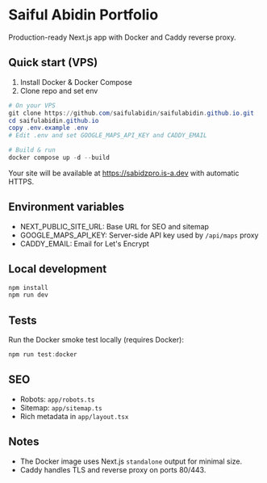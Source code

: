 # Saiful Abidin Portfolio

Production-ready Next.js app with Docker and Caddy reverse proxy.

## Quick start (VPS)

1. Install Docker & Docker Compose
2. Clone repo and set env

```powershell
# On your VPS
git clone https://github.com/saifulabidin/saifulabidin.github.io.git
cd saifulabidin.github.io
copy .env.example .env
# Edit .env and set GOOGLE_MAPS_API_KEY and CADDY_EMAIL

# Build & run
docker compose up -d --build
```

Your site will be available at https://sabidzpro.is-a.dev with automatic HTTPS.

## Environment variables

- NEXT_PUBLIC_SITE_URL: Base URL for SEO and sitemap
- GOOGLE_MAPS_API_KEY: Server-side API key used by `/api/maps` proxy
- CADDY_EMAIL: Email for Let's Encrypt

## Local development

```powershell
npm install
npm run dev
```

## Tests

Run the Docker smoke test locally (requires Docker):

```powershell
npm run test:docker
```

## SEO

- Robots: `app/robots.ts`
- Sitemap: `app/sitemap.ts`
- Rich metadata in `app/layout.tsx`

## Notes

- The Docker image uses Next.js `standalone` output for minimal size.
- Caddy handles TLS and reverse proxy on ports 80/443.
